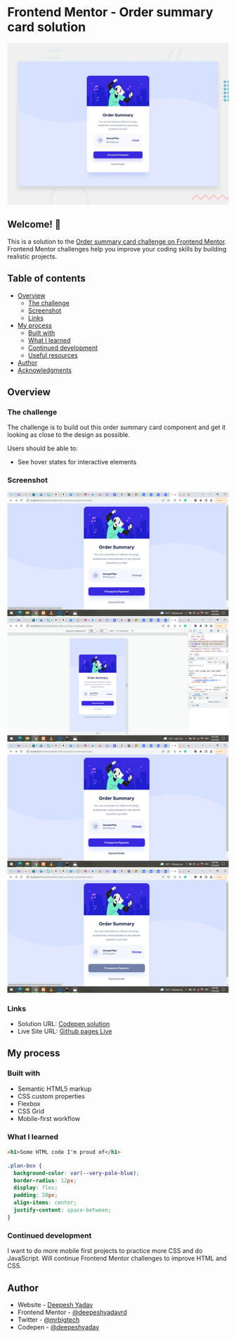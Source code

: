 # Frontend Mentor - Order summary card solution

![Design preview for the Order summary card coding challenge](./design/desktop-preview.jpg)

## Welcome! 👋

This is a solution to the [Order summary card challenge on Frontend Mentor](https://www.frontendmentor.io/challenges/order-summary-component-QlPmajDUj). Frontend Mentor challenges help you improve your coding skills by building realistic projects.

## Table of contents

- [Overview](#overview)
  - [The challenge](#the-challenge)
  - [Screenshot](#screenshot)
  - [Links](#links)
- [My process](#my-process)
  - [Built with](#built-with)
  - [What I learned](#what-i-learned)
  - [Continued development](#continued-development)
  - [Useful resources](#useful-resources)
- [Author](#author)
- [Acknowledgments](#acknowledgments)

## Overview

### The challenge

The challenge is to build out this order summary card component and get it looking as close to the design as possible.

Users should be able to:

- See hover states for interactive elements

### Screenshot

![desktop view change btn hover](./images/screenshot/desktop-view-change-btn-hover.png)
![mobile view](./images/screenshot/mobile-view.png)
![desktop view with cancel btn hover](./images/screenshot/desktop-view-with-cancel-btn-hover.png)
![desktop view with btn hover](./images/screenshot/desktop-view-with-btn-hover.png)

### Links

- Solution URL: [Codepen solution](https://codepen.io/deepeshyadav/pen/BamovLa)
- Live Site URL: [Github pages Live](https://deepeshyadavrd.github.io/order-summary-component/)

## My process

### Built with

- Semantic HTML5 markup
- CSS custom properties
- Flexbox
- CSS Grid
- Mobile-first workflow

### What I learned

```html
<h1>Some HTML code I'm proud of</h1>
```

```css
.plan-box {
  background-color: var(--very-pale-blue);
  border-radius: 12px;
  display: flex;
  padding: 20px;
  align-items: center;
  justify-content: space-between;
}
```

### Continued development

I want to do more mobile first projects to practice more CSS and do JavaScript. Will continue Frontend Mentor challenges to improve HTML and CSS.

## Author

- Website - [Deepesh Yadav](https://deepeshyadavrd.carrd.co)
- Frontend Mentor - [@deepeshyadavrd](https://www.frontendmentor.io/profile/deepeshyadavrd)
- Twitter - [@mrbigtech](https://www.twitter.com/mrbigtech)
- Codepen - [@deepeshyadav](https://codepen.io/deepeshyadav)
